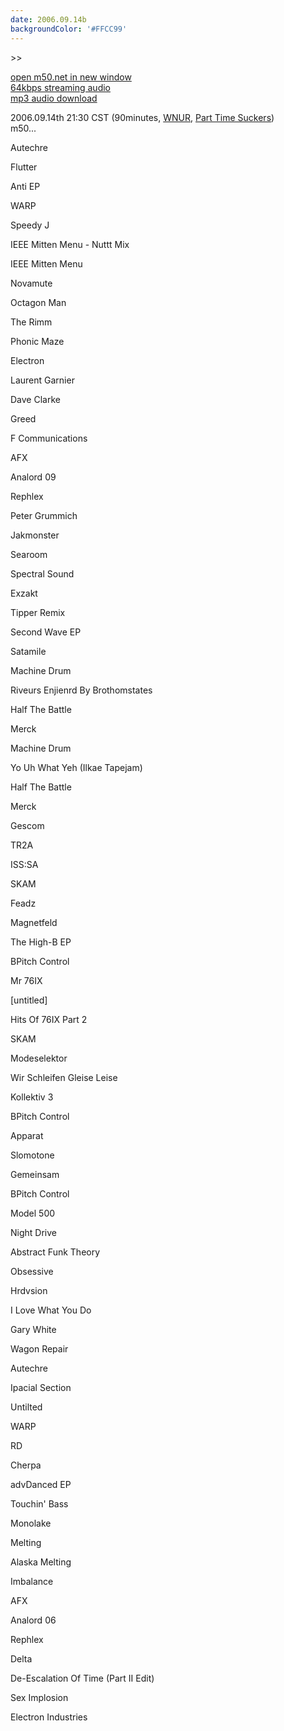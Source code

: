 ```yaml
---
date: 2006.09.14b
backgroundColor: '#FFCC99'
---
```


\>>

[open m50.net in new window  
](http://m50.net/)[64kbps streaming audio](http://m50.net/streamed/2006.09.14b\(64\).ra)  
[mp3 audio download](http://m50.net/streamed/2006.09.14b\(64\).mp3)

2006.09.14th 21:30 CST (90minutes, [WNUR](http://www.wnur.org/), [Part Time Suckers](http://www.parttimesuckers.com/))  
m50...  

Autechre

Flutter

Anti EP

WARP

Speedy J

IEEE Mitten Menu - Nuttt Mix

IEEE Mitten Menu

Novamute

Octagon Man

The Rimm

Phonic Maze

Electron

Laurent Garnier

Dave Clarke

Greed

F Communications

AFX

Analord 09

Rephlex

Peter Grummich

Jakmonster

Searoom

Spectral Sound

Exzakt

Tipper Remix

Second Wave EP

Satamile

Machine Drum

Riveurs Enjienrd By Brothomstates

Half The Battle

Merck

Machine Drum

Yo Uh What Yeh (Ilkae Tapejam)

Half The Battle

Merck

Gescom

TR2A

ISS:SA

SKAM

Feadz

Magnetfeld

The High-B EP

BPitch Control

Mr 76IX

\[untitled\]

Hits Of 76IX Part 2

SKAM

Modeselektor

Wir Schleifen Gleise Leise

Kollektiv 3

BPitch Control

Apparat

Slomotone

Gemeinsam

BPitch Control

Model 500

Night Drive

Abstract Funk Theory

Obsessive

Hrdvsion

I Love What You Do

Gary White

Wagon Repair

Autechre

Ipacial Section

Untilted

WARP

RD

Cherpa

advDanced EP

Touchin' Bass

Monolake

Melting

Alaska Melting

Imbalance

AFX

Analord 06

Rephlex

Delta

De-Escalation Of Time (Part II Edit)

Sex Implosion

Electron Industries